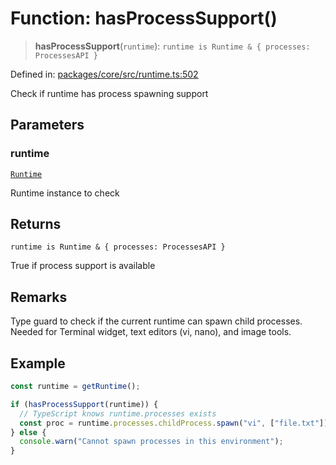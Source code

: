 # Function: hasProcessSupport()

> **hasProcessSupport**(`runtime`): `runtime is Runtime & { processes: ProcessesAPI }`

Defined in: [packages/core/src/runtime.ts:502](https://github.com/vdeantoni/unblessed/blob/alpha/packages/core/src/runtime.ts#L502)

Check if runtime has process spawning support

## Parameters

### runtime

[`Runtime`](runtime.Interface.Runtime.md)

Runtime instance to check

## Returns

`runtime is Runtime & { processes: ProcessesAPI }`

True if process support is available

## Remarks

Type guard to check if the current runtime can spawn child processes.
Needed for Terminal widget, text editors (vi, nano), and image tools.

## Example

```typescript
const runtime = getRuntime();

if (hasProcessSupport(runtime)) {
  // TypeScript knows runtime.processes exists
  const proc = runtime.processes.childProcess.spawn("vi", ["file.txt"]);
} else {
  console.warn("Cannot spawn processes in this environment");
}
```
